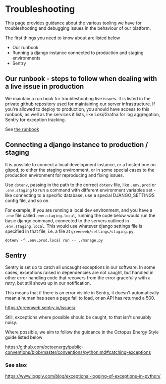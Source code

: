 # Troubleshooting

This page provides guidance about the various tooling we have for troubleshooting and debugging issues in the behaviour of our platform.

The first things you need to know about are listed below


- Our runbook
- Running a django instance connected to production and staging environments
- Sentry

## Our runbook - steps to follow when dealing with a live issue in production

We maintain a run book for troubleshooting live issues. It is listed in the private github repository used for maintaining our server infrastructure. If you're allowed to deploy to production, you should have access to this runbook, as well as the services it lists, like Loki/Grafna  for log aggregation, Sentry for exception tracking.

See [the runbook](https://github.com/thegreenwebfoundation/infra/blob/master/docs/runbook.md)

## Connecting a django instance to production / staging

It is possible to connect a local development instance, or a hosted one on gitpod, to either the staging environment, or in some special cases to the production environment for reproducing and fixing issues.

Use `dotenv`, passing in the path to the correct `dotenv` file, like `.env.prod` or `.env.staging` to run a command with different environment variables set - like connecting to a specific database, use a special DJANGO_SETTINGS config file, and so on.

For example, if you are running a local dev environment, and you have a `.env` file called .`env.staging.local`, running the code below would run the basic django command, connected to the servers outlined in .`env.staging.local`. This would use whatever django settings file is specified in that file, i.e. a file at `greenweb/settings/staging.py`.

```
dotenv -f .env.prod.local run -- ./manage.py
```


## Sentry

Sentry is set up to catch all uncaught exceptions in our software. In some cases, exceptions raised in dependencies are not caught, but handled in other error handling code that recovers from the error gracefully with a retry, but still shows up in our notification.

This means that if there is an error visible in Sentry, it doesn't automatically mean a human  has seen a page fail to load, or an API has returned a 500.

https://greenweb.sentry.io/issues/

Still, exceptions where possible should be caught, to that isn't unsuably noisy.

Where possible, we aim to follow the guidance in the Octopus Energy Style guide listed below

https://github.com/octoenergy/public-conventions/blob/master/conventions/python.md#catching-exceptions

### See also:


https://www.loggly.com/blog/exceptional-logging-of-exceptions-in-python/
